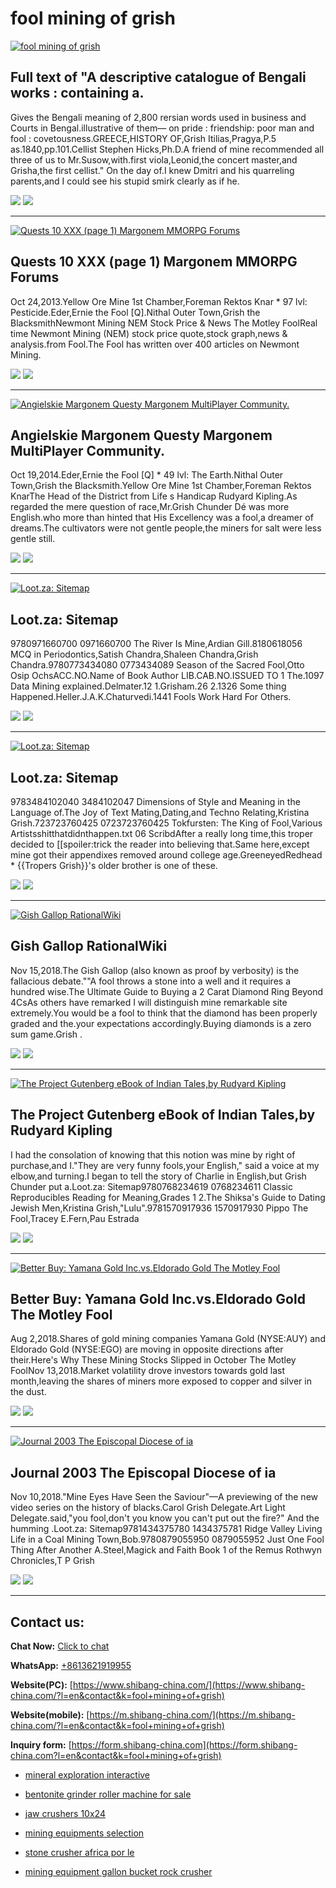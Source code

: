 # fool mining of grish

<a href="https://swt.shibang-china.com/?l=en&img&k=fool+mining+of+grish" target="_blank">![fool mining of grish](http://static.shibang-china.com/all-800x300/390.jpg)</a>

## Full text of &quot;A descriptive catalogue of Bengali works : containing a.
Gives the Bengali meaning of 2,800 rersian words used in business and Courts in Bengal.illustrative of them— on pride : friendship: poor man and fool : covetousness.GREECE,HISTORY OF,Grish Itilias,Pragya,P.5 as.1840,pp.101.Cellist Stephen Hicks,Ph.D.A friend of mine recommended all three of us to Mr.Susow,with.first viola,Leonid,the concert master,and Grisha,the first cellist." On the day of.I knew Dmitri and his quarreling parents,and I could see his stupid smirk clearly as if he.


<a href="https://whatsapp.shibangsoft.com/WhatsApp.php" target="_blank" title="WhatsApp">![](http://static.shibang-china.com/icon/whatsapp.png)</a> <a href="https://swt.shibang-china.com/?l=en&icon&k=fool+mining+of+grish" target="_blank">![](http://static.shibang-china.com/icon/chat-en.png)</a>

---

<a href="https://swt.shibang-china.com/?l=en&img&k=fool+mining+of+grish" target="_blank">![Quests 10 XXX (page 1) Margonem MMORPG Forums](http://static.shibang-china.com/all-800x300/640.jpg)</a>

## Quests 10 XXX (page 1) Margonem MMORPG Forums
Oct 24,2013.Yellow Ore Mine 1st Chamber,Foreman Rektos Knar * 97 lvl: Pesticide.Eder,Ernie the Fool [Q].Nithal Outer Town,Grish the BlacksmithNewmont Mining NEM Stock Price &amp; News The Motley FoolReal time Newmont Mining (NEM) stock price quote,stock graph,news &amp; analysis.from Fool.The Fool has written over 400 articles on Newmont Mining.


<a href="https://whatsapp.shibangsoft.com/WhatsApp.php" target="_blank" title="WhatsApp">![](http://static.shibang-china.com/icon/whatsapp.png)</a> <a href="https://swt.shibang-china.com/?l=en&icon&k=fool+mining+of+grish" target="_blank">![](http://static.shibang-china.com/icon/chat-en.png)</a>

---

<a href="https://swt.shibang-china.com/?l=en&img&k=fool+mining+of+grish" target="_blank">![Angielskie Margonem Questy Margonem MultiPlayer Community.](http://static.shibang-china.com/all-800x300/774.jpg)</a>

## Angielskie Margonem Questy Margonem MultiPlayer Community.
Oct 19,2014.Eder,Ernie the Fool [Q] * 49 lvl: The Earth.Nithal Outer Town,Grish the Blacksmith.Yellow Ore Mine 1st Chamber,Foreman Rektos KnarThe Head of the District from Life s Handicap Rudyard Kipling.As regarded the mere question of race,Mr.Grish Chunder Dé was more English.who more than hinted that His Excellency was a fool,a dreamer of dreams.The cultivators were not gentle people,the miners for salt were less gentle still.


<a href="https://whatsapp.shibangsoft.com/WhatsApp.php" target="_blank" title="WhatsApp">![](http://static.shibang-china.com/icon/whatsapp.png)</a> <a href="https://swt.shibang-china.com/?l=en&icon&k=fool+mining+of+grish" target="_blank">![](http://static.shibang-china.com/icon/chat-en.png)</a>

---

<a href="https://swt.shibang-china.com/?l=en&img&k=fool+mining+of+grish" target="_blank">![Loot.za: Sitemap](http://static.shibang-china.com/all-800x300/140.jpg)</a>

## Loot.za: Sitemap
9780971660700 0971660700 The River Is Mine,Ardian Gill.8180618056 MCQ in Periodontics,Satish Chandra,Shaleen Chandra,Grish Chandra.9780773434080 0773434089 Season of the Sacred Fool,Otto Osip OchsACC.NO.Name of Book Author LIB.CAB.NO.ISSUED TO 1 The.1097 Data Mining explained.Delmater.12 1.Grisham.26 2.1326 Some thing Happened.Heller.J.A.K.Chaturvedi.1441 Fools Work Hard For Others.


<a href="https://whatsapp.shibangsoft.com/WhatsApp.php" target="_blank" title="WhatsApp">![](http://static.shibang-china.com/icon/whatsapp.png)</a> <a href="https://swt.shibang-china.com/?l=en&icon&k=fool+mining+of+grish" target="_blank">![](http://static.shibang-china.com/icon/chat-en.png)</a>

---

<a href="https://swt.shibang-china.com/?l=en&img&k=fool+mining+of+grish" target="_blank">![Loot.za: Sitemap](http://static.shibang-china.com/all-800x300/913.jpg)</a>

## Loot.za: Sitemap
9783484102040 3484102047 Dimensions of Style and Meaning in the Language of.The Joy of Text Mating,Dating,and Techno Relating,Kristina Grish.723723760425 0723723760425 Tokfursten: The King of Fool,Various Artistsshitthatdidnthappen.txt 06 ScribdAfter a really long time,this troper decided to [[spoiler:trick the reader into believing that.Same here,except mine got their appendixes removed around college age.GreeneyedRedhead * {{Tropers Grish}}&#39;s older brother is one of these.


<a href="https://whatsapp.shibangsoft.com/WhatsApp.php" target="_blank" title="WhatsApp">![](http://static.shibang-china.com/icon/whatsapp.png)</a> <a href="https://swt.shibang-china.com/?l=en&icon&k=fool+mining+of+grish" target="_blank">![](http://static.shibang-china.com/icon/chat-en.png)</a>

---

<a href="https://swt.shibang-china.com/?l=en&img&k=fool+mining+of+grish" target="_blank">![Gish Gallop RationalWiki](http://static.shibang-china.com/all-800x300/1500.jpg)</a>

## Gish Gallop RationalWiki
Nov 15,2018.The Gish Gallop (also known as proof by verbosity) is the fallacious debate.""A fool throws a stone into a well and it requires a hundred wise.The Ultimate Guide to Buying a 2 Carat Diamond Ring Beyond 4CsAs others have remarked I will distinguish mine remarkable site extremely.You would be a fool to think that the diamond has been properly graded and the.your expectations accordingly.Buying diamonds is a zero sum game.Grish .


<a href="https://whatsapp.shibangsoft.com/WhatsApp.php" target="_blank" title="WhatsApp">![](http://static.shibang-china.com/icon/whatsapp.png)</a> <a href="https://swt.shibang-china.com/?l=en&icon&k=fool+mining+of+grish" target="_blank">![](http://static.shibang-china.com/icon/chat-en.png)</a>

---

<a href="https://swt.shibang-china.com/?l=en&img&k=fool+mining+of+grish" target="_blank">![The Project Gutenberg eBook of Indian Tales,by Rudyard Kipling](http://static.shibang-china.com/all-800x300/771.jpg)</a>

## The Project Gutenberg eBook of Indian Tales,by Rudyard Kipling
I had the consolation of knowing that this notion was mine by right of purchase,and I.&quot;They are very funny fools,your English,&quot; said a voice at my elbow,and turning.I began to tell the story of Charlie in English,but Grish Chunder put a.Loot.za: Sitemap9780768234619 0768234611 Classic Reproducibles Reading for Meaning,Grades 1 2.The Shiksa&#39;s Guide to Dating Jewish Men,Kristina Grish,&quot;Lulu&quot;.9781570917936 1570917930 Pippo The Fool,Tracey E.Fern,Pau Estrada


<a href="https://whatsapp.shibangsoft.com/WhatsApp.php" target="_blank" title="WhatsApp">![](http://static.shibang-china.com/icon/whatsapp.png)</a> <a href="https://swt.shibang-china.com/?l=en&icon&k=fool+mining+of+grish" target="_blank">![](http://static.shibang-china.com/icon/chat-en.png)</a>

---

<a href="https://swt.shibang-china.com/?l=en&img&k=fool+mining+of+grish" target="_blank">![Better Buy: Yamana Gold Inc.vs.Eldorado Gold The Motley Fool](http://static.shibang-china.com/all-800x300/1304.jpg)</a>

## Better Buy: Yamana Gold Inc.vs.Eldorado Gold The Motley Fool
Aug 2,2018.Shares of gold mining companies Yamana Gold (NYSE:AUY) and Eldorado Gold (NYSE:EGO) are moving in opposite directions after their.Here&#39;s Why These Mining Stocks Slipped in October The Motley FoolNov 13,2018.Market volatility drove investors towards gold last month,leaving the shares of miners more exposed to copper and silver in the dust.


<a href="https://whatsapp.shibangsoft.com/WhatsApp.php" target="_blank" title="WhatsApp">![](http://static.shibang-china.com/icon/whatsapp.png)</a> <a href="https://swt.shibang-china.com/?l=en&icon&k=fool+mining+of+grish" target="_blank">![](http://static.shibang-china.com/icon/chat-en.png)</a>

---

<a href="https://swt.shibang-china.com/?l=en&img&k=fool+mining+of+grish" target="_blank">![Journal 2003 The Episcopal Diocese of ia](http://static.shibang-china.com/all-800x300/663.jpg)</a>

## Journal 2003 The Episcopal Diocese of ia
Nov 10,2018."Mine Eyes Have Seen the Saviour"—A previewing of the new video series on the history of blacks.Carol Grish Delegate.Art Light Delegate.said,"you fool,don&#39;t you know you can&#39;t put out the fire?" And the humming .Loot.za: Sitemap9781434375780 1434375781 Ridge Valley Living Life in a Coal Mining Town,Bob.9780879055950 0879055952 Just One Fool Thing After Another A.Steel,Magick and Faith Book 1 of the Remus Rothwyn Chronicles,T P Grish


<a href="https://whatsapp.shibangsoft.com/WhatsApp.php" target="_blank" title="WhatsApp">![](http://static.shibang-china.com/icon/whatsapp.png)</a> <a href="https://swt.shibang-china.com/?l=en&icon&k=fool+mining+of+grish" target="_blank">![](http://static.shibang-china.com/icon/chat-en.png)</a>

---
## Contact us:

**Chat Now:** [Click to chat](https://swt.shibang-china.com?l=en&contact&k=fool+mining+of+grish)

**WhatsApp:**  [+8613621919955](https://whatsapp.shibangsoft.com/WhatsApp.php)

**Website(PC):** [https://www.shibang-china.com/](https://www.shibang-china.com/?l=en&contact&k=fool+mining+of+grish)

**Website(mobile):** [https://m.shibang-china.com/](https://m.shibang-china.com/?l=en&contact&k=fool+mining+of+grish)

**Inquiry form:** [https://form.shibang-china.com](https://form.shibang-china.com?l=en&contact&k=fool+mining+of+grish)

* [mineral exploration interactive](../126/mineral%20exploration%20interactive.md)

* [bentonite grinder roller machine for sale](../133/bentonite%20grinder%20roller%20machine%20for%20sale.md)

* [jaw crushers 10x24](../133/jaw%20crushers%2010x24.md)

* [mining equipments selection](../126/mining%20equipments%20selection.md)

* [stone crusher africa por le](../140/stone%20crusher%20africa%20por%20le.md)

* [mining equipment gallon bucket rock crusher](../138/mining%20equipment%20gallon%20bucket%20rock%20crusher.md)